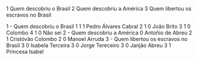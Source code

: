 1	Quem descobriu o Brasil
2	Quem descobriu a América
3	Quem libertou os escravos no Brasil

1 - Quem descobriu o Brasil
        1	1	1	Pedro Álvares Cabral
    	2	1	0	João Brito
    	3	1	0	Colombo
        4	1	0	Não sei
2 - Quem descobriu a América
        0	Antoñio de Abreu
        2	1	Cristóvão Colombo
        2	0	Manoel Arruda
3 - Quem libertou os escravos no Brasil
        3	0	Isabela Terceira
        3	0	Jorge Tereceiro
        3	0	Janjão Abreu
        3	1	Princesa Isabel

